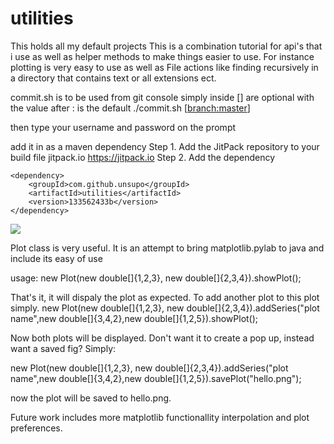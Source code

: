 # utilities
This holds all my default projects
This is a combination tutorial for api's that i use as well as helper methods to make things easier to use.
For instance plotting is very easy to use as well as File actions like finding recursively in a directory that contains text or all extensions ect.


commit.sh is to be used from git console
simply inside [] are optional with the value after : is the default
./commit.sh <comments> [<branch:master>]

then type your username and password on the prompt

add it in as a maven dependency
Step 1. Add the JitPack repository to your build file
	<repositories>
		<repository>
		    <id>jitpack.io</id>
		    <url>https://jitpack.io</url>
		</repository>
	</repositories>
Step 2. Add the dependency

	<dependency>
	    <groupId>com.github.unsupo</groupId>
	    <artifactId>utilities</artifactId>
	    <version>133562433b</version>
	</dependency>

[![](https://jitpack.io/v/unsupo/utilities.svg)](https://jitpack.io/#unsupo/utilities)



Plot class is very useful.
It is an attempt to bring matplotlib.pylab to java and include its easy of use

usage:
new Plot(new double[]{1,2,3}, new double[]{2,3,4}).showPlot();

That's it, it will dispaly the plot as expected.  To add another plot to this plot simply.
new Plot(new double[]{1,2,3}, new double[]{2,3,4}).addSeries("plot name",new double[]{3,4,2},new double[]{1,2,5}).showPlot();

Now both plots will be displayed.
Don't want it to create a pop up, instead want a saved fig?
Simply:

new Plot(new double[]{1,2,3}, new double[]{2,3,4}).addSeries("plot name",new double[]{3,4,2},new double[]{1,2,5}).savePlot("hello.png");

now the plot will be saved to hello.png.

Future work includes more matplotlib functionallity interpolation and plot preferences.
